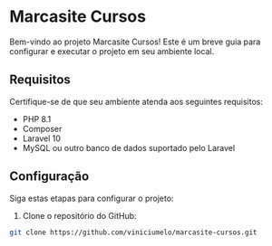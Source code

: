 # Marcasite Cursos

Bem-vindo ao projeto Marcasite Cursos! Este é um breve guia para configurar e executar o projeto em seu ambiente local.

## Requisitos

Certifique-se de que seu ambiente atenda aos seguintes requisitos:

- PHP 8.1
- Composer
- Laravel 10
- MySQL ou outro banco de dados suportado pelo Laravel

## Configuração

Siga estas etapas para configurar o projeto:

1. Clone o repositório do GitHub:

```bash
git clone https://github.com/viniciumelo/marcasite-cursos.git
